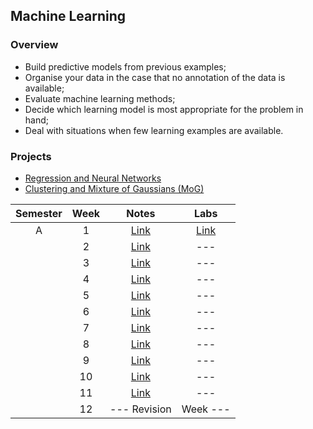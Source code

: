## Machine Learning

### Overview
- Build predictive models from previous examples;
- Organise your data in the case that no annotation of the data is available;
- Evaluate machine learning methods;
- Decide which learning model is most appropriate for the problem in hand;
- Deal with situations when few learning examples are available. 

### Projects
- [Regression and Neural Networks](https://github.com/mughees-asif/postgraduate-artificial-intelligence/tree/master/Semester%20A/Machine%20Learning/projects/project1/)
- [Clustering and Mixture of Gaussians (MoG)](https://github.com/mughees-asif/postgraduate-artificial-intelligence/tree/master/Semester%20A/Machine%20Learning/projects/project2/)

| Semester   |      Week |  Notes | Labs |
|:----------:|:-------------:|:------:|:------:|
| A |  1 | [Link](https://github.com/mughees-asif/postgraduate-artificial-intelligence/tree/master/Semester%20A/Machine%20Learning/notes/Week%201) | [Link](https://github.com/mughees-asif/postgraduate-artificial-intelligence/tree/master/Semester%20A/Machine%20Learning/labs/Lab%201) |
|  |  2 | [Link](https://github.com/mughees-asif/postgraduate-artificial-intelligence/tree/master/Semester%20A/Machine%20Learning/notes/Week%202) | --- |
|  |  3 | [Link](https://github.com/mughees-asif/postgraduate-artificial-intelligence/tree/master/Semester%20A/Machine%20Learning/notes/Week%203) | --- |
|  |  4 | [Link](https://github.com/mughees-asif/postgraduate-artificial-intelligence/tree/master/Semester%20A/Machine%20Learning/notes/Week%204) | --- |
|  |  5 | [Link](https://github.com/mughees-asif/postgraduate-artificial-intelligence/tree/master/Semester%20A/Machine%20Learning/notes/Week%205) | --- |
|  |  6 | [Link](https://github.com/mughees-asif/postgraduate-artificial-intelligence/tree/master/Semester%20A/Machine%20Learning/notes/Week%206) | --- |
|  |  7 | [Link](https://github.com/mughees-asif/postgraduate-artificial-intelligence/tree/master/Semester%20A/Machine%20Learning/notes/Week%207) | --- |
|  |  8 | [Link](https://github.com/mughees-asif/postgraduate-artificial-intelligence/tree/master/Semester%20A/Machine%20Learning/notes/Week%208) | --- |
|  |  9 | [Link](https://github.com/mughees-asif/postgraduate-artificial-intelligence/tree/master/Semester%20A/Machine%20Learning/notes/Week%209) | --- |
|  |  10 | [Link](https://github.com/mughees-asif/postgraduate-artificial-intelligence/tree/master/Semester%20A/Machine%20Learning/notes/Week%2010) | ---  |
|  |  11 | [Link](https://github.com/mughees-asif/postgraduate-artificial-intelligence/tree/master/Semester%20A/Machine%20Learning/notes/Week%2011) | --- |
|  |  12 | --- Revision | Week --- |